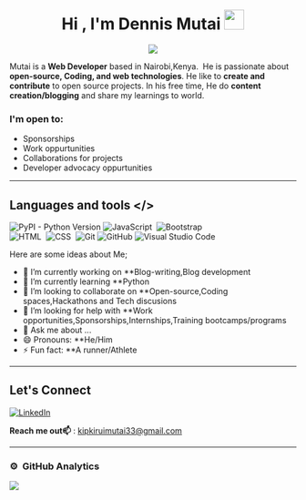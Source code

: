 <h1 align="center">Hi , I'm Dennis Mutai <img src="https://media.giphy.com/media/hvRJCLFzcasrR4ia7z/giphy.gif" width="35"></h1>
<p align="center">
  <a href="https://github.com/jaypavasiya"><img src="https://readme-typing-svg.herokuapp.com?duration=3000&lines=Fullstack-Web+Developer;Python+Programmer%20|%20UI+Designer%20;Content%20Creator%20|+Blogger&center=true&width=500&height=50"></a>
</p>


Mutai is a **Web Developer** based in Nairobi,Kenya.&nbsp;
He is passionate about **open-source, Coding, and web technologies**.
He like to **create and contribute** to open source projects. In his free time, He do **content creation/blogging** and share my learnings to world.

### I'm open to:
- Sponsorships 
- Work oppurtunities
- Collaborations for projects
- Developer advocacy oppurtunities 
---

## Languages and tools  </>
  

![PyPI - Python Version](https://img.shields.io/pypi/pyversions/Django?style=plastic)
![JavaScript](https://img.shields.io/badge/-JavaScript-05122A?style=flat&logo=javascript)&nbsp;
![Bootstrap](https://img.shields.io/badge/-Bootstrap-05122A?style=flat&logo=bootstrap&logoColor=563D7C)\
![HTML](https://img.shields.io/badge/-HTML-05122A?style=flat&logo=HTML5)&nbsp;
![CSS](https://img.shields.io/badge/-CSS-05122A?style=flat&logo=CSS3&logoColor=1572B6)&nbsp;
![Git](https://img.shields.io/badge/-Git-05122A?style=flat&logo=git)
![GitHub](https://img.shields.io/badge/-GitHub-05122A?style=flat&logo=github)
![Visual Studio Code](https://img.shields.io/badge/-Visual%20Studio%20Code-05122A?style=flat&logo=visual-studio-code&logoColor=007ACC)
</div>     

Here are some ideas about Me;
- 🔭 I’m currently working on **Blog-writing,Blog development
- 🌱 I’m currently learning **Python
- 👯 I’m looking to collaborate on **Open-source,Coding spaces,Hackathons and Tech discusions
- 🤔 I’m looking for help with **Work opportunities,Sponsorships,Internships,Training bootcamps/programs
- 💬 Ask me about ...
- 😄 Pronouns: **He/Him
- ⚡ Fun fact: **A runner/Athlete
---

## Let's Connect
[![LinkedIn](https://img.shields.io/badge/LinkedIn-%230077B5.svg?logo=linkedin&logoColor=white)](https://www.linkedin.com/in/dennis-mutai-864a43204) 


**Reach me out📫** : kipkiruimutai33@gmail.com

---

### ⚙️ &nbsp;GitHub Analytics

![](https://github-readme-streak-stats.herokuapp.com/?user=thegeekyb0y&theme=algolia&hide_border=false) 
